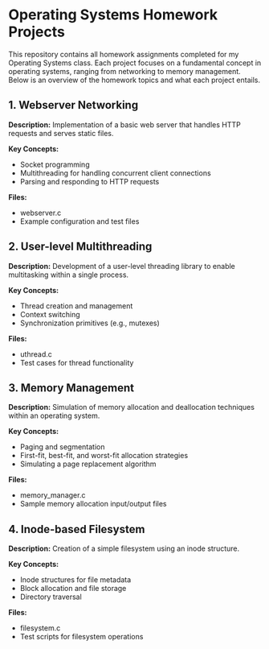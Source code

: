 <h1>Operating Systems Homework Projects</h1>

This repository contains all homework assignments completed for my Operating Systems class. Each project focuses on a fundamental concept in operating systems, ranging from networking to memory management. Below is an overview of the homework topics and what each project entails.

<h2>1. Webserver Networking</h2>

<b>Description:</b> Implementation of a basic web server that handles HTTP requests and serves static files.

<b>Key Concepts:</b>
  -  Socket programming
  -  Multithreading for handling concurrent client connections
  -  Parsing and responding to HTTP requests

<b>Files:</b>
  -  webserver.c
  -  Example configuration and test files

<h2>2. User-level Multithreading</h2>
<b>Description:</b> Development of a user-level threading library to enable multitasking within a single process.

<b>Key Concepts:</b>
 -  Thread creation and management
 -  Context switching
 -  Synchronization primitives (e.g., mutexes)

<b>Files:</b>
  -  uthread.c
  -  Test cases for thread functionality

<h2>3. Memory Management</h2>

<b>Description:</b> Simulation of memory allocation and deallocation techniques within an operating system.

<b>Key Concepts:</b>
  -  Paging and segmentation
  -  First-fit, best-fit, and worst-fit allocation strategies
  -  Simulating a page replacement algorithm

<b>Files:</b>
  -  memory_manager.c
  -  Sample memory allocation input/output files

<h2>4. Inode-based Filesystem</h2>

<b>Description:</b> Creation of a simple filesystem using an inode structure.

<b>Key Concepts:</b>
  -  Inode structures for file metadata
  -  Block allocation and file storage
  -  Directory traversal

<b>Files:</b>
  -  filesystem.c
  -  Test scripts for filesystem operations
